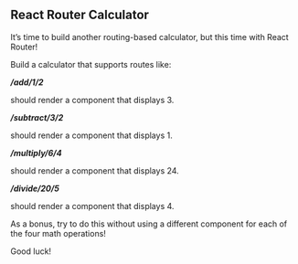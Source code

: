 ## **React Router Calculator**

It’s time to build another routing-based calculator, but this time with React Router!

Build a calculator that supports routes like:

***/add/1/2***

should render a component that displays 3.

***/subtract/3/2***

should render a component that displays 1.

***/multiply/6/4***

should render a component that displays 24.

***/divide/20/5***

should render a component that displays 4.

As a bonus, try to do this without using a different component for each of the four math operations!

Good luck!